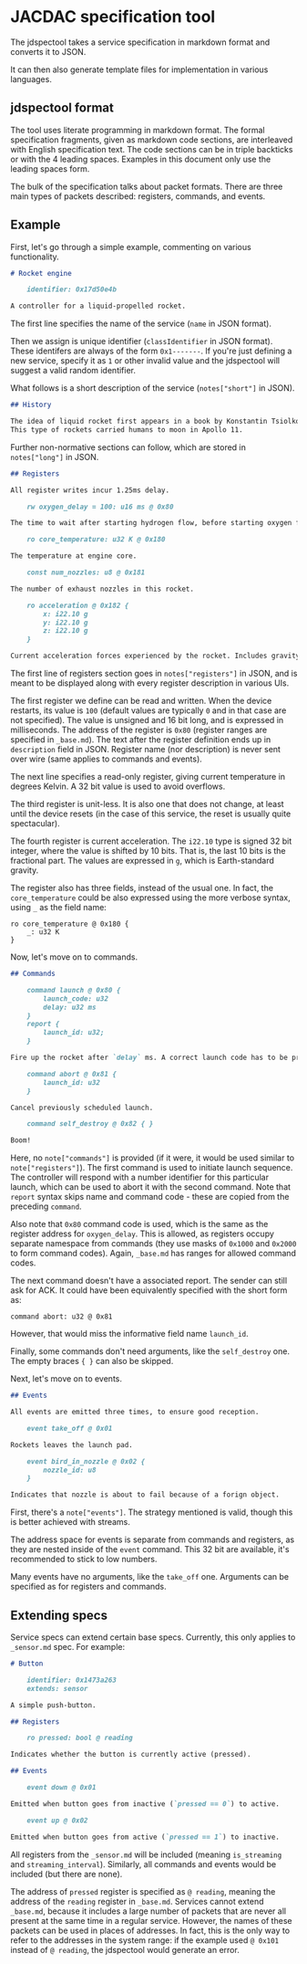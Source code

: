 # JACDAC specification tool

The jdspectool takes a service specification in markdown format and converts it to JSON.

It can then also generate template files for implementation in various languages.

## jdspectool format

The tool uses literate programming in markdown format.
The formal specification fragments, given as markdown code sections, are interleaved with
English specification text.
The code sections can be in triple backticks or with the 4 leading spaces.
Examples in this document only use the leading spaces form.

The bulk of the specification talks about packet formats.
There are three main types of packets described: registers, commands, and events.

## Example

First, let's go through a simple example, commenting on various functionality.

```markdown
# Rocket engine

    identifier: 0x17d50e4b

A controller for a liquid-propelled rocket.
```

The first line specifies the name of the service (`name` in JSON format).

Then we assign is unique identifier (`classIdentifier` in JSON format).
These identifers are always of the form `0x1-------`.
If you're just defining a new service, specify it as `1` or other invalid value
and the jdspectool will suggest a valid random identifier.

What follows is a short description of the service (`notes["short"]` in JSON).

```markdown
## History

The idea of liquid rocket first appears in a book by Konstantin Tsiolkovsky.
This type of rockets carried humans to moon in Apollo 11.
```

Further non-normative sections can follow, which are stored in `notes["long"]` in JSON.

```markdown
## Registers

All register writes incur 1.25ms delay.

    rw oxygen_delay = 100: u16 ms @ 0x80

The time to wait after starting hydrogen flow, before starting oxygen flow.

    ro core_temperature: u32 K @ 0x180

The temperature at engine core.

    const num_nozzles: u8 @ 0x181

The number of exhaust nozzles in this rocket.

    ro acceleration @ 0x182 {
        x: i22.10 g
        y: i22.10 g
        z: i22.10 g
    }

Current acceleration forces experienced by the rocket. Includes gravity.
```

The first line of registers section goes in `notes["registers"]` in JSON,
and is meant to be displayed along with every register description in various UIs.

The first register we define can be read and written.
When the device restarts, its value is `100` (default values are
typically `0` and in that case are not specified).
The value is unsigned and 16 bit long, and is expressed in milliseconds.
The address of the register is `0x80` (register ranges are specified in `_base.md`).
The text after the register definition ends up in `description` field in JSON.
Register name (nor description) is never sent over wire (same applies to commands
and events).

The next line specifies a read-only register, giving current temperature in degrees Kelvin.
A 32 bit value is used to avoid overflows.

The third register is unit-less.
It is also one that does not change, at least until the device resets
(in the case of this service, the reset is usually quite spectacular).

The fourth register is current acceleration.
The `i22.10` type is signed 32 bit integer, where the value is shifted by 10 bits.
That is, the last 10 bits is the fractional part.
The values are expressed in `g`, which is Earth-standard gravity.

The register also has three fields, instead of the usual one.
In fact, the `core_temperature` could be also expressed using the more verbose syntax,
using `_` as the field name:

```
ro core_temperature @ 0x180 {
    _: u32 K
}
```

Now, let's move on to commands.

```markdown
## Commands

    command launch @ 0x80 {
        launch_code: u32
        delay: u32 ms
    }
    report {
        launch_id: u32;
    }

Fire up the rocket after `delay` ms. A correct launch code has to be provided.

    command abort @ 0x81 {
        launch_id: u32
    }

Cancel previously scheduled launch.

    command self_destroy @ 0x82 { }

Boom!
```

Here, no `note["commands"]` is provided (if it were, it would be used similar to `note["registers"]`).
The first command is used to initiate launch sequence.
The controller will respond with a number identifier for this particular launch, which
can be used to abort it with the second command.
Note that `report` syntax skips name and command code - these are copied from the preceding
`command`.

Also note that `0x80` command code is used, which is the same as the register address for 
`oxygen_delay`.
This is allowed, as registers occupy separate namespace from commands (they use masks of `0x1000`
and `0x2000` to form command codes).
Again, `_base.md` has ranges for allowed command codes.

The next command doesn't have a associated report.
The sender can still ask for ACK.
It could have been equivalently specified with the short form as:

```
command abort: u32 @ 0x81
```

However, that would miss the informative field name `launch_id`.

Finally, some commands don't need arguments, like the `self_destroy` one.
The empty braces `{ }` can also be skipped.

Next, let's move on to events.

```markdown
## Events

All events are emitted three times, to ensure good reception.

    event take_off @ 0x01

Rockets leaves the launch pad.

    event bird_in_nozzle @ 0x02 {
        nozzle_id: u8
    }

Indicates that nozzle is about to fail because of a forign object.
```

First, there's a `note["events"]`.
The strategy mentioned is valid, though this is better achieved with streams.

The address space for events is separate from commands and registers, as they are nested
inside of the `event` command.
This 32 bit are available, it's recommended to stick to low numbers.

Many events have no arguments, like the `take_off` one.
Arguments can be specified as for registers and commands.

## Extending specs

Service specs can extend certain base specs.
Currently, this only applies to `_sensor.md` spec.
For example:

```markdown
# Button

    identifier: 0x1473a263
    extends: sensor

A simple push-button.

## Registers

    ro pressed: bool @ reading

Indicates whether the button is currently active (pressed).

## Events

    event down @ 0x01

Emitted when button goes from inactive (`pressed == 0`) to active.

    event up @ 0x02

Emitted when button goes from active (`pressed == 1`) to inactive.
```

All registers from the `_sensor.md` will be included (meaning `is_streaming` and `streaming_interval`).
Similarly, all commands and events would be included (but there are none).

The address of `pressed` register is specified as `@ reading`, meaning the
address of the `reading` register in `_base.md`.
Services cannot extend `_base.md`, because it includes a large number of packets that are
never all present at the same time in a regular service.
However, the names of these packets can be used in places of addresses.
In fact, this is the only way to refer to the addresses in the system range:
if the example used `@ 0x101` instead of `@ reading`, the jdspectool would
generate an error.

